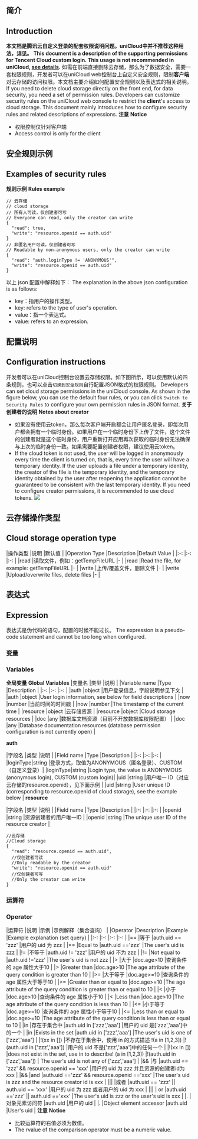 ## 简介
## Introduction
**本文档是腾讯云自定义登录的配套权限说明问题。uniCloud中并不推荐这种用法，[详见](/uniCloud/authentication)。**
**This document is a description of the supporting permissions for Tencent Cloud custom login. This usage is not recommended in uniCloud, [see details](/uniCloud/authentication).**
如需在前端直接删除云存储，那么为了数据安全，需要一套权限规则，开发者可以在uniCloud web控制台上自定义安全规则，限制**客户端**对云存储的访问权限。本文档主要介绍如何配置安全规则以及表达式的相关说明。
If you need to delete cloud storage directly on the front end, for data security, you need a set of permission rules. Developers can customize security rules on the uniCloud web console to restrict the **client**'s access to cloud storage. This document mainly introduces how to configure security rules and related descriptions of expressions.
**注意**
**Notice**
- 权限控制仅针对客户端
- Access control is only for the client
## 安全规则示例
## Examples of security rules
**规则示例**
**Rules example**

```
// 云存储
// cloud storage
// 所有人可读，仅创建者可写
// Everyone can read, only the creator can write
{
  "read": true,
  "write": "resource.openid == auth.uid"
}
// 非匿名用户可读，仅创建者可写
// Readable by non-anonymous users, only the creator can write
{
  "read": "auth.loginType != 'ANONYMOUS'",
  "write": "resource.openid == auth.uid"
}
```

以上 json 配置中解释如下：
The explanation in the above json configuration is as follows:
- key：指用户的操作类型。
- key: refers to the type of user's operation.
- value：指一个表达式。
- value: refers to an expression.
## 配置说明
## Configuration instructions
开发者可以在uniCloud控制台设置云存储权限。如下图所示，可以使用默认的四条规则，也可以点击`切换到安全规则`自行配置JSON格式的权限规则。
Developers can set cloud storage permissions in the uniCloud console. As shown in the figure below, you can use the default four rules, or you can click `Switch to Security Rules` to configure your own permission rules in JSON format.
**关于创建者的说明**
**Notes about creator**
- 如果没有使用云token，那么每次客户端开启都会让用户匿名登录，即每次用户都会拥有一个临时身份。如果用户在一个临时身份下上传了文件，这个文件的创建者就是这个临时身份，用户重新打开应用再次获取的临时身份无法确保与上次的临时身份一致。如果需要配置创建者权限，建议使用云token。
- If the cloud token is not used, the user will be logged in anonymously every time the client is turned on, that is, every time the user will have a temporary identity. If the user uploads a file under a temporary identity, the creator of the file is the temporary identity, and the temporary identity obtained by the user after reopening the application cannot be guaranteed to be consistent with the last temporary identity. If you need to configure creator permissions, it is recommended to use cloud tokens.
![](https://img.cdn.aliyun.dcloud.net.cn/uni-app/uniCloud/uniCloud-tcb-storage-policy.png)

## 云存储操作类型
## Cloud storage operation type
|操作类型	|说明											|默认值	|
|Operation Type |Description |Default Value |
|:-:			|:-:											|:-:		|
|read			|读取文件，例如：getTempFileURL	|-			|
|read |Read the file, for example: getTempFileURL |- |
|write		|上传/覆盖文件，删除文件	|-			|
|write |Upload/overwrite files, delete files |- |

## 表达式
## Expression
表达式是伪代码的语句，配置的时候不能过长。
The expression is a pseudo-code statement and cannot be too long when configured.
### 变量
### Variables
**全局变量**
**Global Variables**
|变量名		|类型		|说明																				|
|Variable name |Type |Description |
|:-:			|:-:		|:-:																				|
|auth			|object	|用户登录信息，字段说明参见下文							|
|auth |object |User login information, see below for field descriptions |
|now			|number	|当前时间的时间戳														|
|now |number |The timestamp of the current time |
|resource	|object	|云存储资源																	|
|resource |object |Cloud storage resources |
|doc			|any		|数据库文档资源（目前不开放数据库权限配置）	|
|doc |any |Database documentation resources (database permission configuration is not currently open) |


**auth**

|字段名		|类型		|说明																												|
|Field name |Type |Description |
|:-:			|:-:		|:-:																												|
|loginType|string	|登录方式，取值为ANONYMOUS（匿名登录）、CUSTOM（自定义登录）|
|loginType|string |Login type, the value is ANONYMOUS (anonymous login), CUSTOM (custom login)|
|uid			|string	|用户唯一 ID（对应云存储的resource.openid），见下面示例			|
|uid |string |User unique ID (corresponding to resource.openid of cloud storage), see the example below |
**resource**

|字段名	|类型		|说明										|
|Field name |Type |Description |
|:-:		|:-:		|:-:										|
|openid	|string	|资源创建者的用户唯一ID	|
|openid |string |The unique user ID of the resource creator |

```
//云存储
//Cloud storage
{
  "read": "resource.openid == auth.uid", 
  //仅创建者可读
  //Only readable by the creator
  "write": "resource.openid == auth.uid" 
  //仅创建者可写
  //Only the creator can write
}
```

### 运算符
### Operator
|运算符				|说明																								|示例																							|示例解释（集合查询）														|
|Operator |Description |Example |Example explanation (set query) |
|:-:					|:-:																								|:-:																							|:-:																						|
|==						|等于																								|auth.uid == 'zzz'																|用户的 uid 为 zzz															|
|== |Equal to |auth.uid =='zzz' |The user's uid is zzz |
|!=						|不等于																							|auth.uid != 'zzz'																|用户的 uid 不为 zzz														|
|!= |Not equal to |auth.uid !='zzz' |The user's uid is not zzz |
|>						|大于																								|doc.age>10																				|查询条件的 age 属性大于10											|
|> |Greater than |doc.age>10 |The age attribute of the query condition is greater than 10 |
|>=						|大于等于																						|doc.age>=10																			|查询条件的 age 属性大于等于10									|
|>= |Greater than or equal to |doc.age>=10 |The age attribute of the query condition is greater than or equal to 10 |
|<						|小于																								|doc.age>10																				|查询条件的 age 属性小于10											|
|< |Less than |doc.age>10 |The age attribute of the query condition is less than 10 |
|<=						|小于等于																						|doc.age>=10																			|查询条件的 age 属性小于等于10									|
|<= |Less than or equal to |doc.age>=10 |The age attribute of the query condition is less than or equal to 10 |
|in						|存在于集合中																				|auth.uid in ['zzz','aaa']												|用户的 uid 是['zzz','aaa']中的一个							|
|in |Exists in the set |auth.uid in ['zzz','aaa'] |The user's uid is one of ['zzz','aaa'] |
|!(xx in [])	|不存在于集合中，使用 in 的方式描述 !(a in [1,2,3])	|!(auth.uid in ['zzz','aaa'])											|用户的 uid 不是['zzz','aaa']中的任何一个				|
|!(xx in []) |does not exist in the set, use in to describe! (a in [1,2,3]) |!(auth.uid in ['zzz','aaa']) | The user's uid is not any of ['zzz','aaa'] |
|&&						|与																									|auth.uid == 'zzz' && resource.openid == 'xxx'		|用户的 uid 为 zzz 并且资源的创建者id为 xxx	|
|&& |and |auth.uid =='zzz' && resource.openid =='xxx' |The user's uid is zzz and the resource creator id is xxx |
|&#124;&#124;	|或者																								|auth.uid == 'zzz' &#124;&#124; auth.uid == 'xxx'	|用户的 uid 为 zzz 或者用户的 uid 为 xxx				|
|&#124;&#124; | or |auth.uid =='zzz' &#124;&#124; auth.uid =='xxx' |The user's uid is zzz or the user's uid is xxx |
|.						|对象元素访问符																			|auth.uid																					|用户的 uid																			|
|. |Object element accessor |auth.uid |User's uid |
**注意**
**Notice**
- 比较运算符的右值必须为数值。
- The rvalue of the comparison operator must be a numeric value.
